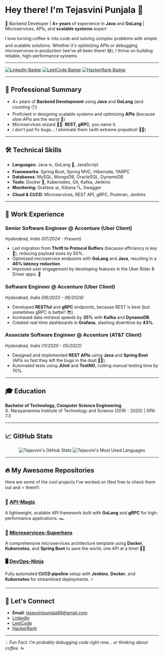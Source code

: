 # Hey there! I'm Tejasvini Punjala 👋

🚀 Backend Developer | **4+ years** of experience in **Java** and **GoLang** | Microservices, APIs, and **scalable systems** expert

I love turning coffee ☕ into code and solving complex problems with simple and scalable solutions. Whether it's optimizing APIs or debugging microservices in production (we've all been there! 😅), I thrive on building reliable, high-performance systems.

---

[![LinkedIn Badge](https://img.shields.io/badge/-Tejasvini%20Punjala-blue?style=flat-square&logo=Linkedin&logoColor=white&link=https://www.linkedin.com/in/tejasvini-punjala/)](https://www.linkedin.com/in/tejasvini-punjala/)
[![LeetCode Badge](https://img.shields.io/badge/-LeetCode-orange?style=flat-square&logo=leetcode&logoColor=white&link=https://leetcode.com/u/tejasvini1)](https://leetcode.com/u/tejasvini1)
[![HackerRank Badge](https://img.shields.io/badge/-HackerRank-darkgreen?style=flat-square&logo=hackerrank&logoColor=white&link=https://www.hackerrank.com/profile/tejasvinipunjal1)](https://www.hackerrank.com/profile/tejasvinipunjal1)

---

## 🚀 Professional Summary

- 4+ years of **Backend Development** using **Java** and **GoLang** (and counting 🕒)
- Proficient in designing scalable systems and optimizing **APIs** (because slow APIs are the worst 🐢)
- Microservices wizard 🧙‍♂️: **REST, gRPC**, you name it.
- I don't just fix bugs... I eliminate them (with extreme prejudice! 🐛🔨)

---

## 🛠️ Technical Skills

- **Languages**: Java ☕, GoLang 🚀, JavaScript  
- **Frameworks**: Spring Boot, Spring MVC, Hibernate, YARPC  
- **Databases**: MySQL, MongoDB, OracleSQL, DynamoDB  
- **Tools**: Docker 🐳, Kubernetes, Git, Kafka, Jenkins  
- **Monitoring**: Grafana 📊, Kibana 🔍, Swagger  
- **Cloud & CI/CD**: Microservices, REST API, gRPC, Postman, Jenkins

---

## 💼 Work Experience

### Senior Software Engineer @ Accenture (Uber Client)  
*Hyderabad, India (07/2024 - Present)*  
- Led migration from **Thrift to Protocol Buffers** (because efficiency is key 🔑), reducing payload sizes by 50%.
- Optimized microservice endpoints with **GoLang** and **Java**, resulting in a **46% latency reduction**.  
- Improved user engagement by developing features in the Uber Rider & Driver apps. 🎉

### Software Engineer @ Accenture (Uber Client)  
*Hyderabad, India (06/2022 - 06/2024)*  
- Developed **RESTful** and **gRPC** endpoints, because REST is best (but sometimes gRPC is better! 😎).
- Increased data retrieval speeds by **35%** with **Kafka** and **DynamoDB**.
- Created real-time dashboards in **Grafana**, slashing downtime by **43%**.

### Associate Software Engineer @ Accenture (AT&T Client)  
*Hyderabad, India (11/2020 - 05/2022)*  
- Designed and implemented **REST APIs** using **Java** and **Spring Boot** (APIs so fast they left the bugs in the dust 🚗💨).
- Automated tests using **JUnit** and **TestNG**, cutting manual testing time by 70%.

---

## 🎓 Education

**Bachelor of Technology, Computer Science Engineering**  
G. Narayanamma Institute of Technology and Science (2016 - 2020) | GPA: 7.3

---

## 📈 GitHub Stats

<p align="center">
  <img src="https://github-readme-stats.vercel.app/api?username=ptejasvini&show_icons=true&theme=tokyonight" alt="Tejasvini's GitHub Stats" />
  <img src="https://github-readme-stats.vercel.app/api/top-langs/?username=ptejasvini&layout=compact&theme=tokyonight" alt="Tejasvini's Most Used Languages" />
</p>

---

## 🔥 My Awesome Repositories

Here are some of the cool projects I've worked on (feel free to check them out and ⭐ them!):

### 🔑 [API-Magic](https://github.com/ptejasvini/api-magic)
A lightweight, scalable API framework built with **GoLang** and **gRPC** for high-performance applications. 🏎️

### 🐳 [Microservices-Superhero](https://github.com/ptejasvini/microservices-superhero)
A comprehensive microservices architecture template using **Docker**, **Kubernetes**, and **Spring Boot** to save the world, one API at a time! 🦸‍♀️

### 🖥️ [DevOps-Ninja](https://github.com/ptejasvini/devops-ninja)
Fully automated **CI/CD pipeline** setup with **Jenkins**, **Docker**, and **Kubernetes** for streamlined deployments. ⚡

---

## 💬 Let's Connect

- **Email**: tejasvinipunjala98@gmail.com  
- [LinkedIn](https://www.linkedin.com/in/tejasvini-punjala/)  
- [LeetCode](https://leetcode.com/u/tejasvini1)  
- [HackerRank](https://www.hackerrank.com/profile/tejasvinipunjal1)

---

💡 _Fun Fact: I’m probably debugging code right now... or thinking about coffee._ ☕
